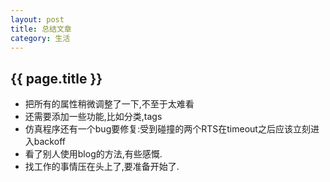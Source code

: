 ```yaml
---
layout: post
title: 总结文章
category: 生活
---
```


## {{ page.title }}

* 把所有的属性稍微调整了一下,不至于太难看
* 还需要添加一些功能,比如分类,tags
* 仿真程序还有一个bug要修复:受到碰撞的两个RTS在timeout之后应该立刻进入backoff
* 看了别人使用blog的方法,有些感慨.
* 找工作的事情压在头上了,要准备开始了.

